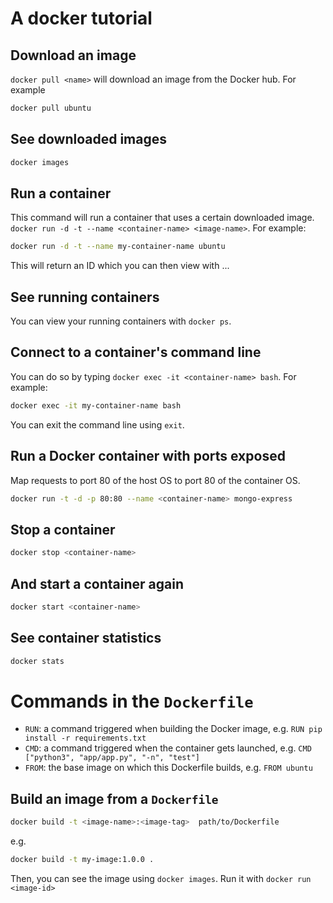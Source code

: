 # A docker tutorial

## Download an image
`docker pull <name>` will download an image from the Docker hub. For example
```sh
docker pull ubuntu
```

## See downloaded images
```sh 
docker images
```

## Run a container
This command will run a container that uses a certain downloaded image. `docker run -d -t --name <container-name> <image-name>`. For example:
```sh
docker run -d -t --name my-container-name ubuntu
```
This will return an ID which you can then view with ...

## See running containers
You can view your running containers with `docker ps`.

## Connect to a container's command line
You can do so by typing `docker exec -it <container-name> bash`. For example:
```sh
docker exec -it my-container-name bash
```
You can exit the command line using `exit`.

## Run a Docker container with ports exposed
Map requests to port 80 of the host OS to port 80 of the container OS.
```sh
docker run -t -d -p 80:80 --name <container-name> mongo-express
```

## Stop a container
```sh
docker stop <container-name>
```

## And start a container again
```sh
docker start <container-name>
```

## See container statistics
```sh
docker stats
```
# Commands in the `Dockerfile`
* `RUN`: a command triggered when building the  Docker image, e.g. `RUN pip install -r requirements.txt`
* `CMD`: a command triggered when the container gets launched, e.g. `CMD ["python3", "app/app.py", "-n", "test"]`
* `FROM`: the base image on which this Dockerfile builds, e.g. `FROM ubuntu`

## Build an image from a `Dockerfile`
```sh
docker build -t <image-name>:<image-tag>  path/to/Dockerfile
```
e.g.
```sh
docker build -t my-image:1.0.0 .
```
Then, you can see the image using `docker images`.
Run it with `docker run <image-id>`
